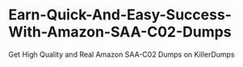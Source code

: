 # Earn-Quick-And-Easy-Success-With-Amazon-SAA-C02-Dumps
Get High Quality and Real Amazon SAA-C02 Dumps on KillerDumps
